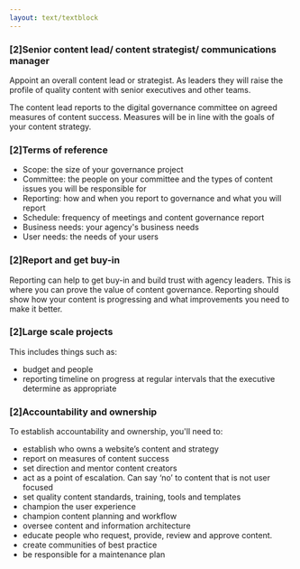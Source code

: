 ```yaml
---
layout: text/textblock
---
```


### [2]Senior content lead/ content strategist/ communications manager

Appoint an overall content lead or strategist. As leaders they will raise the profile of quality content with senior executives and other teams.

The content lead reports to the digital governance committee on agreed measures of content success. Measures will be in line with the goals of your content strategy.

### [2]Terms of reference
- Scope: the size of your governance project
- Committee: the people on your committee and the types of content issues you will be responsible for
- Reporting: how and when you report to governance and what you will report
- Schedule: frequency of meetings and content governance report
- Business needs: your agency's business needs
- User needs: the needs of your users

### [2]Report and get buy-in
Reporting can help to get buy-in and build trust with agency leaders. This is where you can prove the value of content governance. Reporting should show how your content is progressing and what improvements you need to make it better.

### [2]Large scale projects
This includes things such as: 
- budget and people
- reporting timeline on progress at regular intervals that the executive determine as appropriate

### [2]Accountability and ownership
To establish accountability and ownership, you'll need to:
- establish who owns a website’s content and strategy
- report on measures of content success
- set direction and mentor content creators
- act as a point of escalation. Can say ‘no’ to content that is not user focused
- set quality content standards, training, tools and templates
- champion the user experience
- champion content planning and workflow
- oversee content and information architecture
- educate people who request, provide, review and approve content. 
- create communities of best practice
- be responsible for a maintenance plan
